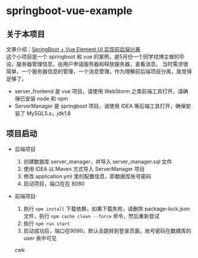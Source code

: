 # springboot-vue-example
## 关于本项目
 文章介绍：[SpringBoot + Vue Element UI 实现前后端分离](https://liuyanzhao.com/9511.html) <br/>
这个小项目是一个 springboot 和 vue 的案例，是5月份一个同学找博主做的毕设，服务器管理信息，由用户申请服务器和释放服务器，查看消息。
当时需求很简单，一个服务器信息的管理，一个消息管理。作为理解前后端项目分离，我觉得足够了。


- server_frontend 是 vue 项目，请使用 WebStorm 之类前端工具打开，请确保已安装 node 和 npm
- ServerManager 是 springboot 项目，请使用 IDEA 等后端工具打开，确保安装了 MySQL5.x，jdk1.8



## 项目启动
- 后端项目
  1. 创建数据库 server_manager，并导入 server_manager.sql 文件
  2. 使用 IDEA 以 Maven 方式导入 ServerManager 项目
  3. 修改 application.yml 里的配置信息，即数据库账号密码
  4. 启动项目，端口在在 8080
- 前端项目·
  1. 执行 `npm install` 下载依赖，如果下载失败，请删除 package-lock.json 文件，执行 `npm cache clean --force` 命令，然后重新尝试
  2. 执行 `npm run start`
  3. 启动成功后，端口在9090，默认会跳转到登录页面，账号密码在数据库的 user 表中可见
  
  cwk
  
 
  
